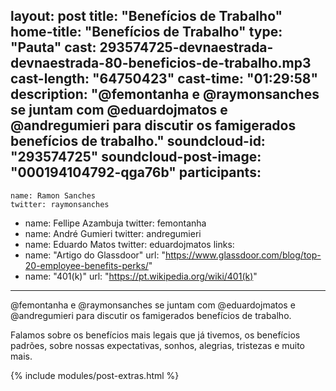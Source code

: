 layout: post
title: "Benefícios de Trabalho"
home-title: "Benefícios de Trabalho"
type: "Pauta"
cast: 293574725-devnaestrada-devnaestrada-80-beneficios-de-trabalho.mp3
cast-length: "64750423"
cast-time: "01:29:58"
description: "@femontanha e @raymonsanches se juntam com @eduardojmatos e @andregumieri para discutir os famigerados benefícios de trabalho."
soundcloud-id: "293574725"
soundcloud-post-image: "000194104792-qga76b"
participants:
  -
    name: Ramon Sanches
    twitter: raymonsanches
  -
    name: Fellipe Azambuja
    twitter: femontanha
  -
    name: André Gumieri
    twitter: andregumieri
  -
    name: Eduardo Matos
    twitter: eduardojmatos
links:
  -
    name: "Artigo do Glassdoor"
    url: "https://www.glassdoor.com/blog/top-20-employee-benefits-perks/"
  -
    name: "401(k)"
    url: "https://pt.wikipedia.org/wiki/401(k)"
---

@femontanha e @raymonsanches se juntam com @eduardojmatos e @andregumieri para discutir os famigerados benefícios de trabalho.

Falamos sobre os benefícios mais legais que já tivemos, os benefícios padrões, sobre nossas expectativas, sonhos, alegrias, tristezas e muito mais.

{% include modules/post-extras.html %}